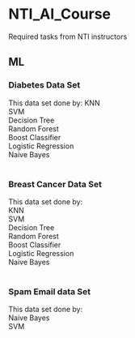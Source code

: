 # NTI_AI_Course
Required tasks from NTI instructors<br />
## ML
### Diabetes Data Set
This data set done by: 
  KNN <br />
  SVM <br />
  Decision Tree<br />
  Random Forest<br />
  Boost Classifier<br />
  Logistic Regression<br />
  Naive Bayes<br />
  <br />
### Breast Cancer Data Set<br />
This data set done by: <br />
  KNN<br />
  SVM<br />
  Decision Tree<br />
  Random Forest<br />
  Boost Classifier<br />
  Logistic Regression<br />
  Naive Bayes<br />
<br />
### Spam Email data Set<br />
This data set done by: <br />
  Naive Bayes<br />
  SVM
